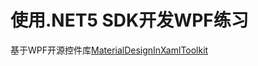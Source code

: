 # 使用.NET5 SDK开发WPF练习

基于WPF开源控件库[MaterialDesignInXamlToolkit](https://github.com/MaterialDesignInXAML/MaterialDesignInXamlToolkit)
